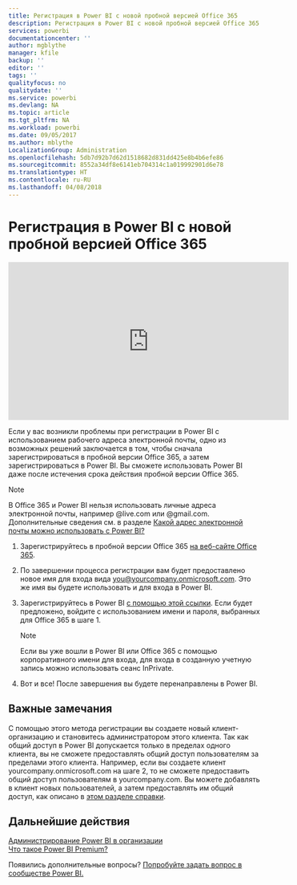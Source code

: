 ```yaml
---
title: Регистрация в Power BI с новой пробной версией Office 365
description: Регистрация в Power BI с новой пробной версией Office 365
services: powerbi
documentationcenter: ''
author: mgblythe
manager: kfile
backup: ''
editor: ''
tags: ''
qualityfocus: no
qualitydate: ''
ms.service: powerbi
ms.devlang: NA
ms.topic: article
ms.tgt_pltfrm: NA
ms.workload: powerbi
ms.date: 09/05/2017
ms.author: mblythe
LocalizationGroup: Administration
ms.openlocfilehash: 5db7d92b7d62d1518682d831dd425e8b4b6efe86
ms.sourcegitcommit: 8552a34df8e6141eb704314c1a019992901d6e78
ms.translationtype: HT
ms.contentlocale: ru-RU
ms.lasthandoff: 04/08/2018
---
```

# <a name="signing-up-for-power-bi-with-a-new-office-365-trial"></a>Регистрация в Power BI с новой пробной версией Office 365
<iframe width="560" height="315" src="https://www.youtube.com/embed/gbSuFST-Nx4?showinfo=0" frameborder="0" allowfullscreen></iframe>

Если у вас возникли проблемы при регистрации в Power BI с использованием рабочего адреса электронной почты, одно из возможных решений заключается в том, чтобы сначала зарегистрироваться в пробной версии Office 365, а затем зарегистрироваться в Power BI.  Вы сможете использовать Power BI даже после истечения срока действия пробной версии Office 365.

> [!NOTE]
> В Office 365 и Power BI нельзя использовать личные адреса электронной почты, например @live.com или @gmail.com. Дополнительные сведения см. в разделе [Какой адрес электронной почты можно использовать с Power BI?](service-self-service-signup-for-power-bi.md#what-email-address-can-be-used-with-power-bi)
> 
> 

1. Зарегистрируйтесь в пробной версии Office 365 [на веб-сайте Office 365](https://go.microsoft.com/fwlink/p/?LinkID=403802).
2. По завершении процесса регистрации вам будет предоставлено новое имя для входа вида you@yourcompany.onmicrosoft.com.  Это же имя вы будете использовать и для входа в Power BI.
3. Зарегистрируйтесь в Power BI [с помощью этой ссылки](https://portal.office.com/Start/Confirm?Sku=a403ebcc-fae0-4ca2-8c8c-7a907fd6c235&ru=https%3A%2F%2Fapp.powerbi.com%3FredirectedFromSignup%3D1%26noSignUpCheck%3D1).  Если будет предложено, войдите с использованием имени и пароля, выбранных для Office 365 в шаге 1.
   
   > [!NOTE]
   > Если вы уже вошли в Power BI или Office 365 с помощью корпоративного имени для входа, для входа в созданную учетную запись можно использовать сеанс InPrivate.
   > 
   > 
4. Вот и все!  После завершения вы будете перенаправлены в Power BI.

## <a name="important-considerations"></a>Важные замечания
С помощью этого метода регистрации вы создаете новый клиент-организацию и становитесь администратором этого клиента.  Так как общий доступ в Power BI допускается только в пределах одного клиента, вы не сможете предоставлять общий доступ пользователям за пределами этого клиента.  Например, если вы создаете клиент yourcompany.onmicrosoft.com на шаге 2, то не сможете предоставить общий доступ пользователям в yourcompany.com.  Вы можете добавлять в клиент новых пользователей, а затем предоставлять им общий доступ, как описано в [этом разделе справки](https://support.office.com/en-sg/article/Add-users-individually-to-Office-365---Admin-Help-1970f7d6-03b5-442f-b385-5880b9c256ec?ui=en-US&rs=en-SG&ad=SG).

## <a name="next-steps"></a>Дальнейшие действия
[Администрирование Power BI в организации](service-admin-administering-power-bi-in-your-organization.md)  
[Что такое Power BI Premium?](service-premium.md)  

Появились дополнительные вопросы? [Попробуйте задать вопрос в сообществе Power BI.](http://community.powerbi.com/)

